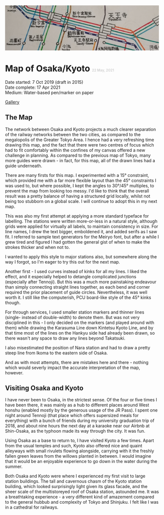 ![OsaKyo Map Header Image](./osakyo-header.jpg)

# Map of Osaka/Kyoto <span style="font-size:0.4em; color:lightgrey">22 May, 2021</span>  

Date started: 7 Oct 2019 (draft in 2015)  
Date complete: 17 Apr 2021  
Medium: Water-based pen/marker on paper 

[Gallery](/gallery/)

## The Map
The network between Osaka and Kyoto projects a much clearer separation of the railway networks between the two cities, as compared to the megalopolis of the Greater Tokyo Area. I hence had a very refreshing time drawing this map, and the fact that there were two centres of focus which had to fit comfortably within the confines of my canvas offered a new challenge in planning. As compared to the previous map of Tokyo, many more guides were drawn - in fact, for this map, all of the drawn lines had a guide underneath.  

There are many firsts for this map. I experimented with a 15&deg; constraint, which provided me with a far more flexible layout than the 45&deg; constraints I was used to, but where possible, I kept the angles to 30&deg;/45&deg; multiples, to prevent the map from looking too messy. I'd like to think that the overall result was a pretty balance of having a structured grid locally, whilst not being too stubborn on a global scale. I will continue to adopt this in my next map.  

This was also my first attempt at applying a more standard typeface for labelling. The stations were written more-or-less in a natural style, although grids were applied for virtually all labels, to maintain consistency in size. For line names, I drew the text bigger, emboldened it, and added serifs as I saw fit. I referred to sample text generators for the Meiryo font, but after a while I grew tired and figured I had gotten the general gist of when to make the strokes thicker and when not to.  

I wanted to apply this style to major stations also, but somewhere along the way I forgot, so I'm eager to try this out for the next map.  

Another first - I used curves instead of kinks for all my lines. I liked the effect, and it especially helped to detangle complicated junctions (especially after Tennoji). But this was a much more painstaking endeavour than simply connecting straight lines together, as each bend and corner required the prior placement of guide circles. Nevertheless, it was well worth it. I still like the computerish, PCU board-like style of the 45&deg; kinks though.

For through services, I used smaller station markers and thinner lines (single- instead of double-width) to denote them. But was not very disciplined in this - I only decided on the markers (and played around with them) while drawing the Karasuma Line down Kintetsu Kyoto Line, and by that time most of the lines on the Hankyu side had already been drawn, so there wasn't any space to draw any lines beyond Takatsuki.  

I also misestimated the position of Nara station and had to draw a pretty steep line from Ikoma to the eastern side of Osaka.  

And as with most attempts, there are mistakes here and there - nothing which would severly impact the accurate interpretation of the map, however.

## Visiting Osaka and Kyoto
I have never been to Osaka, in the strictest sense. Of the four or five times I have been there, it was mainly as a hub to different places around West honshu (enabled mostly by the generous usage of the JR Pass). I spent one night around Tennoji (that place which offers supersized meals for everything) with a bunch of friends during my university graduation trip of 2018, and about nine hours the next day at a karaoke near our Airbnb at Shin-Osaka, as the typhoon made its way through the city. It was fun.  

Using Osaka as a base to return to, I have visited Kyoto a few times. Apart from the usual temples and such, Kyoto also offered nice and quaint alleyways with small rivulets flowing alongside, carrying with it the freshly fallen green leaves from the willows planted in between. I would imagine that it would be an enjoyable experience to go down in the water during the summer.  

Both Osaka and Kyoto were where I experienced my first visit to large station buildings. The tall and cavernous chasm of the Kyoto station building, which looked surprisingly light given its glass facade, and the sheer scale of the multistoreyed roof of Osaka station, astounded me. It was a breathtaking experience - a very different kind of amazement compared to the general hubbub and complexity of Tokyo and Shinjuku. I felt like I was in a cathedral for railways.